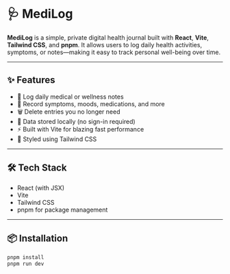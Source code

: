 # 🩺 MediLog

**MediLog** is a simple, private digital health journal built with **React**, **Vite**, **Tailwind CSS**, and **pnpm**. It allows users to log daily health activities, symptoms, or notes—making it easy to track personal well-being over time.

---

## ✨ Features

- 📆 Log daily medical or wellness notes
- 🧠 Record symptoms, moods, medications, and more
- 🗑️ Delete entries you no longer need
- 💾 Data stored locally (no sign-in required)
- ⚡ Built with Vite for blazing fast performance
- 🎨 Styled using Tailwind CSS

---

## 🛠️ Tech Stack

- React (with JSX)
- Vite
- Tailwind CSS
- pnpm for package management

---

## 📦 Installation

```bash
pnpm install
pnpm run dev

